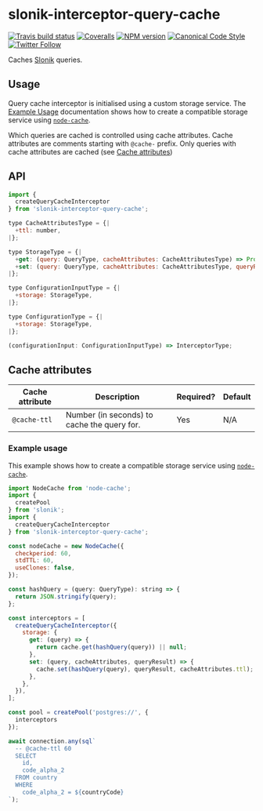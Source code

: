 # slonik-interceptor-query-cache

[![Travis build status](http://img.shields.io/travis/gajus/slonik-interceptor-query-cache/master.svg?style=flat-square)](https://travis-ci.org/gajus/slonik-interceptor-query-cache)
[![Coveralls](https://img.shields.io/coveralls/gajus/slonik-interceptor-query-cache.svg?style=flat-square)](https://coveralls.io/github/gajus/slonik-interceptor-query-cache)
[![NPM version](http://img.shields.io/npm/v/slonik-interceptor-query-cache.svg?style=flat-square)](https://www.npmjs.org/package/slonik-interceptor-query-cache)
[![Canonical Code Style](https://img.shields.io/badge/code%20style-canonical-blue.svg?style=flat-square)](https://github.com/gajus/canonical)
[![Twitter Follow](https://img.shields.io/twitter/follow/kuizinas.svg?style=social&label=Follow)](https://twitter.com/kuizinas)

Caches [Slonik](https://github.com/gajus/slonik) queries.

## Usage

Query cache interceptor is initialised using a custom storage service. The [Example Usage](#example-usage) documentation shows how to create a compatible storage service using [`node-cache`](https://www.npmjs.com/package/node-cache).

Which queries are cached is controlled using cache attributes. Cache attributes are comments starting with `@cache-` prefix. Only queries with cache attributes are cached (see [Cache attributes](#cache-attributes))

## API

```js
import {
  createQueryCacheInterceptor
} from 'slonik-interceptor-query-cache';

```

```js
type CacheAttributesType = {|
  +ttl: number,
|};

type StorageType = {|
  +get: (query: QueryType, cacheAttributes: CacheAttributesType) => Promise<QueryResultType<QueryResultRowType> | null>,
  +set: (query: QueryType, cacheAttributes: CacheAttributesType, queryResult: QueryResultType<QueryResultRowType>) => Promise<void>,
|};

type ConfigurationInputType = {|
  +storage: StorageType,
|};

type ConfigurationType = {|
  +storage: StorageType,
|};

(configurationInput: ConfigurationInputType) => InterceptorType;

```

## Cache attributes

|Cache attribute|Description|Required?|Default|
|---|---|---|---|
|`@cache-ttl`|Number (in seconds) to cache the query for.|Yes|N/A|

### Example usage

This example shows how to create a compatible storage service using [`node-cache`](https://www.npmjs.com/package/node-cache).

```js
import NodeCache from 'node-cache';
import {
  createPool
} from 'slonik';
import {
  createQueryCacheInterceptor
} from 'slonik-interceptor-query-cache';

const nodeCache = new NodeCache({
  checkperiod: 60,
  stdTTL: 60,
  useClones: false,
});

const hashQuery = (query: QueryType): string => {
  return JSON.stringify(query);
};

const interceptors = [
  createQueryCacheInterceptor({
    storage: {
      get: (query) => {
        return cache.get(hashQuery(query)) || null;
      },
      set: (query, cacheAttributes, queryResult) => {
        cache.set(hashQuery(query), queryResult, cacheAttributes.ttl);
      },
    },
  }),
];

const pool = createPool('postgres://', {
  interceptors
});

await connection.any(sql`
  -- @cache-ttl 60
  SELECT
    id,
    code_alpha_2
  FROM country
  WHERE
    code_alpha_2 = ${countryCode}
`);

```
